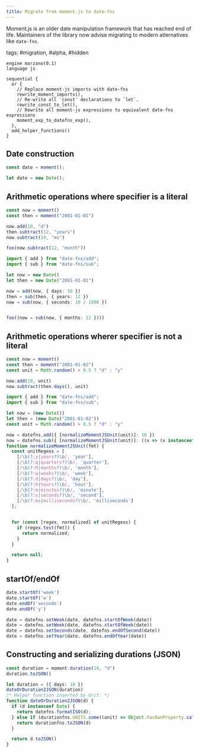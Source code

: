 ```yaml
---
title: Migrate from moment.js to date-fns
---
```


Moment.js is an older date manipulation framework that has reached end of life.
Maintainers of the library now advise migrating to modern atlernatives like `date-fns`.

tags: #migration, #alpha, #hidden

```grit
engine marzano(0.1)
language js

sequential {
  or {
    // Replace moment-js imports with date-fns
    rewrite_moment_imports(),
    // Re-write all `const` declarations to `let`.
    rewrite_const_to_let(),
    // Rewrite all moment-js expressions to equivalent date-fns expressions
    moment_exp_to_datefns_exp(),
  },
  add_helper_functions()
}
```

## Date construction 

```javascript
const date = moment();
```

```typescript
let date = new Date();
```

## Arithmetic operations where specifier is a literal

```js
const now = moment()
const then = moment("2001-01-01")

now.add(10, "d")
then.subtract(12, "years")
now.subtract(10, "ms")

foo(now.subtract(12, "month"))
```

```ts
import { add } from "date-fns/add";
import { sub } from "date-fns/sub";

let now = new Date()
let then = new Date("2001-01-01")

now = add(now, { days: 10 })
then = sub(then, { years: 12 })
now = sub(now, { seconds: 10 / 1000 }) 


foo((now = sub(now, { months: 12 })))
```

## Arithmetic operations wherer specifier is not a literal

```js
const now = moment()
const then = moment("2001-01-02")
const unit = Math.random() > 0.5 ? "d" : "y"

now.add(10, unit)
now.subtract(then.days(), unit)
```

```ts
import { add } from "date-fns/add";
import { sub } from "date-fns/sub";

let now = (new Date())
let then = (new Date("2001-01-02"))
const unit = Math.random() > 0.5 ? "d" : "y"

now = datefns.add({ [normalizeMomentJSUnit(unit)]: 10 })
now = datefns.sub({ [normalizeMomentJSUnit(unit)]: ((x => (x instanceof Date) ? datefns.getDays(x) : x.days)(then)) })
function normalizeMomentJSUnit(fmt) {
  const unitRegexs = [
    [/\b(?:y|years?)\b/, 'year'],
    [/\b(?:q|quarters?)\b/, 'quarter'],
    [/\b(?:M|months?)\b/, 'month'],
    [/\b(?:w|weeks?)\b/, 'week'],
    [/\b(?:d|days?)\b/, 'day'],
    [/\b(?:h|hours?)\b/, 'hour'],
    [/\b(?:m|minutes?)\b/, 'minute'],
    [/\b(?:s|seconds?)\b/, 'second'],
    [/\b(?:ms|milliseconds?)\b/, 'milliseconds']
  ];


  for (const [regex, normalized] of unitRegexs) {
    if (regex.test(fmt)) {
      return normalized;
    }
  }

  return null;
}
```

## startOf/endOf

```js
date.startOf('week')
date.startOf('w')
date.endOf('seconds')
date.endOf('y')
```

```ts
date = datefns.setWeek(date, datefns.startOfWeek(date))
date = datefns.setWeek(date, datefns.startOfWeek(date))
date = datefns.setSeconds(date, datefns.endOfSecond(date))
date = datefns.setYear(date, datefns.endOfYear(date))
```

## Constructing and serializing durations (JSON)

```js
const duration = moment.duration(10, "d")
duration.toJSON()
```

```ts
let duration = ({ days: 10 })
dateOrDuration2JSON(duration)
/* Helper function inserted by Grit: */
function dateOrDuration2JSON(d) {
  if (d instanceof Date) {
    return datefns.formatISO(d);
  } else if (durationfns.UNITS.some((unit) => Object.hasOwnProperty.call(d, unit))) {
    return durationfns.toJSON(d)
  }

  return d.toJSON()
}
```
